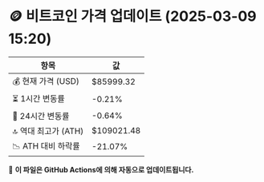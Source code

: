 # 🪙 비트코인 가격 업데이트 (2025-03-09 15:20)

| 항목                | 값 |
|--------------------|----------------|
| 💰 현재 가격 (USD) | $85999.32 |
| ⏳ 1시간 변동률    | -0.21% |
| 📆 24시간 변동률   | -0.64% |
| 🔝 역대 최고가 (ATH) | $109021.48 |
| 📉 ATH 대비 하락률 | -21.07% |

🔄 **이 파일은 GitHub Actions에 의해 자동으로 업데이트됩니다.**
